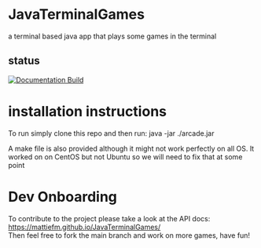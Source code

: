 # JavaTerminalGames
a terminal based java app that plays some games in the terminal

## status
[![Documentation Build](https://github.com/mattieFM/JavaTerminalGames/actions/workflows/static.yml/badge.svg)](https://github.com/mattieFM/JavaTerminalGames/actions/workflows/static.yml)

# installation instructions 
To run simply clone this repo and then run:
java -jar ./arcade.jar

A make file is also provided although it might not work perfectly on all OS.
It worked on on CentOS but not Ubuntu so we will need to fix that at some point


# Dev Onboarding  
To contribute to the project please take a look at the API docs:  
https://mattiefm.github.io/JavaTerminalGames/  
Then feel free to fork the main branch and work on more games, have fun!
